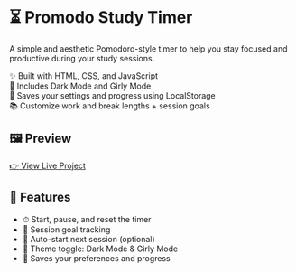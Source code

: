 # ⏳ Promodo Study Timer

A simple and aesthetic Pomodoro-style timer to help you stay focused and productive during your study sessions.

✨ Built with HTML, CSS, and JavaScript  
🌙 Includes Dark Mode and Girly Mode  
💾 Saves your settings and progress using LocalStorage  
📚 Customize work and break lengths + session goals

## 🖼️ Preview

[👉 View Live Project](https://quinn618.github.io/promodo-study-timer/)

## 🔧 Features

- ⏱ Start, pause, and reset the timer
- 🎯 Session goal tracking
- 🧠 Auto-start next session (optional)
- 💅 Theme toggle: Dark Mode & Girly Mode
- 💾 Saves your preferences and progress
